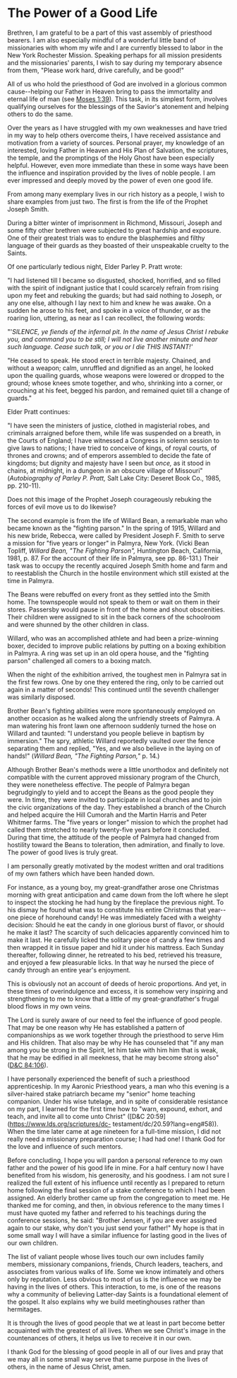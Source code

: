 # The Power of a Good Life

Brethren, I am grateful to be a part of this vast assembly of priesthood
bearers. I am also especially mindful of a wonderful little band of
missionaries with whom my wife and I are currently blessed to labor in the New
York Rochester Mission. Speaking perhaps for all mission presidents and the
missionaries' parents, I wish to say during my temporary absence from them,
"Please work hard, drive carefully, and be good!"

All of us who hold the priesthood of God are involved in a glorious common
cause--helping our Father in Heaven bring to pass the immortality and eternal
life of man (see [Moses
1:39](https://www.lds.org/scriptures/pgp/moses/1.39?lang=eng#38)). This task,
in its simplest form, involves qualifying ourselves for the blessings of the
Savior's atonement and helping others to do the same.

Over the years as I have struggled with my own weaknesses and have tried in my
way to help others overcome theirs, I have received assistance and motivation
from a variety of sources. Personal prayer, my knowledge of an interested,
loving Father in Heaven and His Plan of Salvation, the scriptures, the temple,
and the promptings of the Holy Ghost have been especially helpful. However,
even more immediate than these in some ways have been the influence and
inspiration provided by the lives of noble people. I am ever impressed and
deeply moved by the power of even one good life.

From among many exemplary lives in our rich history as a people, I wish to
share examples from just two. The first is from the life of the Prophet Joseph
Smith.

During a bitter winter of imprisonment in Richmond, Missouri, Joseph and some
fifty other brethren were subjected to great hardship and exposure. One of
their greatest trials was to endure the blasphemies and filthy language of
their guards as they boasted of their unspeakable cruelty to the Saints.

Of one particularly tedious night, Elder Parley P. Pratt wrote:

"I had listened till I became so disgusted, shocked, horrified, and so filled
with the spirit of indignant justice that I could scarcely refrain from rising
upon my feet and rebuking the guards; but had said nothing to Joseph, or any
one else, although I lay next to him and knew he was awake. On a sudden he
arose to his feet, and spoke in a voice of thunder, or as the roaring lion,
uttering, as near as I can recollect, the following words:

"'_SILENCE, ye fiends of the infernal pit. In the name of Jesus Christ I
rebuke you, and command you to be still; I will not live another minute and
hear such language. Cease such talk, or you or I die THIS INSTANT!'_

"He ceased to speak. He stood erect in terrible majesty. Chained, and without
a weapon; calm, unruffled and dignified as an angel, he looked upon the
quailing guards, whose weapons were lowered or dropped to the ground; whose
knees smote together, and who, shrinking into a corner, or crouching at his
feet, begged his pardon, and remained quiet till a change of guards."

Elder Pratt continues:

"I have seen the ministers of justice, clothed in magisterial robes, and
criminals arraigned before them, while life was suspended on a breath, in the
Courts of England; I have witnessed a Congress in solemn session to give laws
to nations; I have tried to conceive of kings, of royal courts, of thrones and
crowns; and of emperors assembled to decide the fate of kingdoms; but dignity
and majesty have I seen but _once,_ as it stood in chains, at midnight, in a
dungeon in an obscure village of Missouri" (_Autobiography of Parley P.
Pratt,_ Salt Lake City: Deseret Book Co., 1985, pp. 210-11).

Does not this image of the Prophet Joseph courageously rebuking the forces of
evil move us to do likewise?

The second example is from the life of Willard Bean, a remarkable man who
became known as the "fighting parson." In the spring of 1915, Willard and his
new bride, Rebecca, were called by President Joseph F. Smith to serve a
mission for "five years or longer" in Palmyra, New York. (Vicki Bean Topliff,
_Willard Bean, "The Fighting Parson",_ Huntington Beach, California, 1981, p.
87. For the account of their life in Palmyra, see pp. 86-131.) Their task was
to occupy the recently acquired Joseph Smith home and farm and to reestablish
the Church in the hostile environment which still existed at the time in
Palmyra.

The Beans were rebuffed on every front as they settled into the Smith home.
The townspeople would not speak to them or wait on them in their stores.
Passersby would pause in front of the home and shout obscenities. Their
children were assigned to sit in the back corners of the schoolroom and were
shunned by the other children in class.

Willard, who was an accomplished athlete and had been a prize-winning boxer,
decided to improve public relations by putting on a boxing exhibition in
Palmyra. A ring was set up in an old opera house, and the "fighting parson"
challenged all comers to a boxing match.

When the night of the exhibition arrived, the toughest men in Palmyra sat in
the first few rows. One by one they entered the ring, only to be carried out
again in a matter of seconds! This continued until the seventh challenger was
similarly disposed.

Brother Bean's fighting abilities were more spontaneously employed on another
occasion as he walked along the unfriendly streets of Palmyra. A man watering
his front lawn one afternoon suddenly turned the hose on Willard and taunted:
"I understand you people believe in baptism by immersion." The spry, athletic
Willard reportedly vaulted over the fence separating them and replied, "Yes,
and we also believe in the laying on of hands!" (_Willard Bean, "The Fighting
Parson,"_ p. 14.)

Although Brother Bean's methods were a little unorthodox and definitely not
compatible with the current approved missionary program of the Church, they
were nonetheless effective. The people of Palmyra began begrudgingly to yield
and to accept the Beans as the good people they were. In time, they were
invited to participate in local churches and to join the civic organizations
of the day. They established a branch of the Church and helped acquire the
Hill Cumorah and the Martin Harris and Peter Whitmer farms. The "five years or
longer" mission to which the prophet had called them stretched to nearly
twenty-five years before it concluded. During that time, the attitude of the
people of Palmyra had changed from hostility toward the Beans to toleration,
then admiration, and finally to love. The power of good lives is truly great.

I am personally greatly motivated by the modest written and oral traditions of
my own fathers which have been handed down.

For instance, as a young boy, my great-grandfather arose one Christmas morning
with great anticipation and came down from the loft where he slept to inspect
the stocking he had hung by the fireplace the previous night. To his dismay he
found what was to constitute his entire Christmas that year--one piece of
horehound candy! He was immediately faced with a weighty decision: Should he
eat the candy in one glorious burst of flavor, or should he make it last? The
scarcity of such delicacies apparently convinced him to make it last. He
carefully licked the solitary piece of candy a few times and then wrapped it
in tissue paper and hid it under his mattress. Each Sunday thereafter,
following dinner, he retreated to his bed, retrieved his treasure, and enjoyed
a few pleasurable licks. In that way he nursed the piece of candy through an
entire year's enjoyment.

This is obviously not an account of deeds of heroic proportions. And yet, in
these times of overindulgence and excess, it is somehow very inspiring and
strengthening to me to know that a little of my great-grandfather's frugal
blood flows in my own veins.

The Lord is surely aware of our need to feel the influence of good people.
That may be one reason why He has established a pattern of companionships as
we work together through the priesthood to serve Him and His children. That
also may be why He has counseled that "if any man among you be strong in the
Spirit, let him take with him him that is weak, that he may be edified in all
meekness, that he may become strong also" ([D&amp;C
84:106](https://www.lds.org/scriptures/dc-testament/dc/84.106?lang=eng#105)).

I have personally experienced the benefit of such a priesthood apprenticeship.
In my Aaronic Priesthood years, a man who this evening is a silver-haired
stake patriarch became my "senior" home teaching companion. Under his wise
tutelage, and in spite of considerable resistance on my part, I learned for
the first time how to "warn, expound, exhort, and teach, and invite all to
come unto Christ" ([D&amp;C 20:59](https://www.lds.org/scriptures/dc-
testament/dc/20.59?lang=eng#58)). When the time later came at age nineteen for
a full-time mission, I did not really need a missionary preparation course; I
had had one! I thank God for the love and influence of such mentors.

Before concluding, I hope you will pardon a personal reference to my own
father and the power of his good life in mine. For a half century now I have
benefited from his wisdom, his generosity, and his goodness. I am not sure I
realized the full extent of his influence until recently as I prepared to
return home following the final session of a stake conference to which I had
been assigned. An elderly brother came up from the congregation to meet me. He
thanked me for coming, and then, in obvious reference to the many times I must
have quoted my father and referred to his teachings during the conference
sessions, he said: "Brother Jensen, if you are ever assigned again to our
stake, why don't you just send your father!" My hope is that in some small way
I will have a similar influence for lasting good in the lives of our own
children.

The list of valiant people whose lives touch our own includes family members,
missionary companions, friends, Church leaders, teachers, and associates from
various walks of life. Some we know intimately and others only by reputation.
Less obvious to most of us is the influence we may be having in the lives of
others. This interaction, to me, is one of the reasons why a community of
believing Latter-day Saints is a foundational element of the gospel. It also
explains why we build meetinghouses rather than hermitages.

It is through the lives of good people that we at least in part become better
acquainted with the greatest of all lives. When we see Christ's image in the
countenances of others, it helps us live to receive it in our own.

I thank God for the blessing of good people in all of our lives and pray that
we may all in some small way serve that same purpose in the lives of others,
in the name of Jesus Christ, amen.

